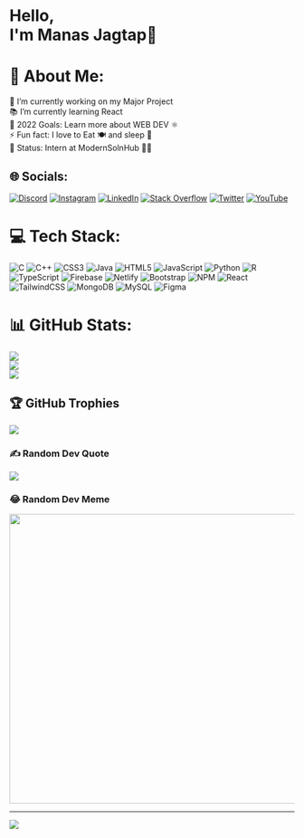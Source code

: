 # Hello,<br> I'm Manas Jagtap👋 
# 💫 About Me:
🔭 I’m currently working on my Major Project<br>📚 I’m currently learning React<br>🥅 2022 Goals: Learn more about WEB DEV ⚛️<br>⚡ Fun fact: I love to Eat 🍽️ and sleep 🧳<br>💼 Status: Intern at ModernSolnHub 🧑‍💻


## 🌐 Socials:
[![Discord](https://img.shields.io/badge/Discord-%237289DA.svg?logo=discord&logoColor=white)](htttps://discord.gg/Manas#9257) [![Instagram](https://img.shields.io/badge/Instagram-%23E4405F.svg?logo=Instagram&logoColor=white)](https://www.instagram.com/manas_jagtap20/) [![LinkedIn](https://img.shields.io/badge/LinkedIn-%230077B5.svg?logo=linkedin&logoColor=white)](https://www.linkedin.com/in/manas-jagtap-1ba90a241/) [![Stack Overflow](https://img.shields.io/badge/-Stackoverflow-FE7A16?logo=stack-overflow&logoColor=white)](https://stackoverflow.com/users/17600343/manas) [![Twitter](https://img.shields.io/badge/Twitter-%231DA1F2.svg?logo=Twitter&logoColor=white)](https://twitter.com/manas_jagtap20) [![YouTube](https://img.shields.io/badge/YouTube-%23FF0000.svg?logo=YouTube&logoColor=white)](https://www.youtube.com/channel/UC0CWsGUT2nfHe7KSOhgG9Gg/featured) 

# 💻 Tech Stack:
![C](https://img.shields.io/badge/c-%2300599C.svg?style=for-the-badge&logo=c&logoColor=white) ![C++](https://img.shields.io/badge/c++-%2300599C.svg?style=for-the-badge&logo=c%2B%2B&logoColor=white) ![CSS3](https://img.shields.io/badge/css3-%231572B6.svg?style=for-the-badge&logo=css3&logoColor=white) ![Java](https://img.shields.io/badge/java-%23ED8B00.svg?style=for-the-badge&logo=java&logoColor=white) ![HTML5](https://img.shields.io/badge/html5-%23E34F26.svg?style=for-the-badge&logo=html5&logoColor=white) ![JavaScript](https://img.shields.io/badge/javascript-%23323330.svg?style=for-the-badge&logo=javascript&logoColor=%23F7DF1E) ![Python](https://img.shields.io/badge/python-3670A0?style=for-the-badge&logo=python&logoColor=ffdd54) ![R](https://img.shields.io/badge/r-%23276DC3.svg?style=for-the-badge&logo=r&logoColor=white) ![TypeScript](https://img.shields.io/badge/typescript-%23007ACC.svg?style=for-the-badge&logo=typescript&logoColor=white) ![Firebase](https://img.shields.io/badge/firebase-%23039BE5.svg?style=for-the-badge&logo=firebase) ![Netlify](https://img.shields.io/badge/netlify-%23000000.svg?style=for-the-badge&logo=netlify&logoColor=#00C7B7) ![Bootstrap](https://img.shields.io/badge/bootstrap-%23563D7C.svg?style=for-the-badge&logo=bootstrap&logoColor=white) ![NPM](https://img.shields.io/badge/NPM-%23000000.svg?style=for-the-badge&logo=npm&logoColor=white) ![React](https://img.shields.io/badge/react-%2320232a.svg?style=for-the-badge&logo=react&logoColor=%2361DAFB) ![TailwindCSS](https://img.shields.io/badge/tailwindcss-%2338B2AC.svg?style=for-the-badge&logo=tailwind-css&logoColor=white) ![MongoDB](https://img.shields.io/badge/MongoDB-%234ea94b.svg?style=for-the-badge&logo=mongodb&logoColor=white) ![MySQL](https://img.shields.io/badge/mysql-%2300f.svg?style=for-the-badge&logo=mysql&logoColor=white) 	![Figma](https://img.shields.io/badge/figma-%23F24E1E.svg?style=for-the-badge&logo=figma&logoColor=white)
# 📊 GitHub Stats:
![](https://github-readme-stats.vercel.app/api?username=manastechnical&theme=merko&hide_border=false&include_all_commits=false&count_private=false)<br/>
![](https://github-readme-streak-stats.herokuapp.com/?user=manastechnical&theme=merko&hide_border=false)<br/>
![](https://github-readme-stats.vercel.app/api/top-langs/?username=manastechnical&theme=merko&hide_border=false&include_all_commits=false&count_private=false&layout=compact)<br/>

## 🏆 GitHub Trophies
![](https://github-profile-trophy.vercel.app/?username=manastechnical&theme=gruvbox&no-frame=false&no-bg=false&margin-w=4)

### ✍️ Random Dev Quote
![](https://quotes-github-readme.vercel.app/api?type=vetical&theme=gruvbox)

### 😂 Random Dev Meme
<img src="https://random-memer.herokuapp.com/" width="512px"/>

---
[![](https://visitcount.itsvg.in/api?id=manastechnical&icon=8&color=3)](https://visitcount.itsvg.in)

<!-- Proudly created with GPRM ( https://gprm.itsvg.in ) -->
